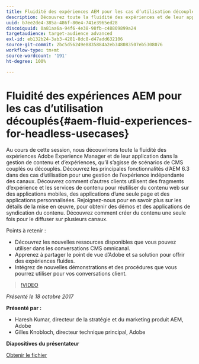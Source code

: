 ```yaml
---
title: Fluidité des expériences AEM pour les cas d’utilisation découplés
description: Découvrez toute la fluidité des expériences et de leur application dans la gestion de contenu et d’expériences, qu’il s’agisse de scénarios de CMS couplés ou découplés. Découvrez les principales fonctionnalités d’AEM 6.3, qui offrent des cas d’utilisation pour une gestion de l’expérience indépendante des canaux, et bien plus encore.
uuid: b7ee2de4-385a-486f-80e4-741e3965ed28
discoiquuid: 0a81aa6a-94f6-4e38-98fb-c48809899a24
targetaudience: target-audience advanced
exl-id: eb132b24-3ab3-4281-8dc8-d47add632106
source-git-commit: 2bc5d56249e8835884a2eb348083507eb5308076
workflow-type: tm+mt
source-wordcount: '191'
ht-degree: 100%

---
```


# Fluidité des expériences AEM pour les cas d’utilisation découplés{#aem-fluid-experiences-for-headless-usecases}

Au cours de cette session, nous découvrirons toute la fluidité des expériences Adobe Experience Manager et de leur application dans la gestion de contenu et d’expériences, qu’il s’agisse de scénarios de CMS couplés ou découplés. Découvrez les principales fonctionnalités d’AEM 6.3 dans des cas d’utilisation pour une gestion de l’expérience indépendante des canaux. Découvrez comment d’autres clients utilisent des fragments d’expérience et les services de contenu pour réutiliser du contenu web sur des applications mobiles, des applications d’une seule page et des applications personnalisées. Rejoignez-nous pour en savoir plus sur les détails de la mise en œuvre, pour obtenir des démos et des applications de syndication du contenu. Découvrez comment créer du contenu une seule fois pour le diffuser sur plusieurs canaux.

Points à retenir :

* Découvrez les nouvelles ressources disponibles que vous pouvez utiliser dans les conversations CMS omnicanal.
* Apprenez à partager le point de vue d’Adobe et sa solution pour offrir des expériences fluides.
* Intégrez de nouvelles démonstrations et des procédures que vous pourrez utiliser pour vos conversations client.

>[!VIDEO](https://video.tv.adobe.com/v/20495/?quality=9)

*Présenté le 18 octobre 2017*

**Présenté par :**

* Haresh Kumar, directeur de la stratégie et du marketing produit AEM, Adobe
* Gilles Knobloch, directeur technique principal, Adobe

**Diapositives du présentateur**

[Obtenir le fichier](assets/gems-fluid-experiencesoct1617.pdf)
<!--
[Get back to the Overview](https://helpx.adobe.com/experience-manager/kt/eseminars/gems/aem-index.html)
-->
